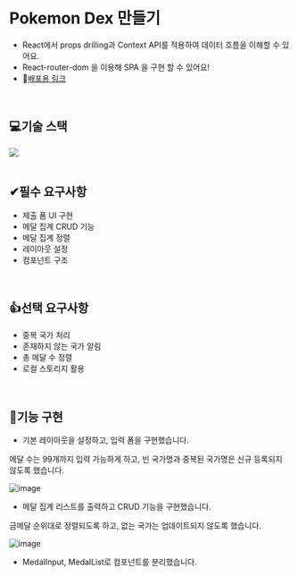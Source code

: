 # Pokemon Dex 만들기
- React에서 props drilling과 Context API를 적용하여 데이터 흐름을 이해할 수 있어요.
- React-router-dom 을 이용해 SPA 을 구현 할 수 있어요!
- 🔭[배포용 링크](https://pokedex-zeta-brown-69.vercel.app/)
<br>

## 💻기술 스택
<div style="display:flex; justify-contents: center;">
  <img src="https://img.shields.io/badge/React-61DAFB?style=flat-square&logo=React&logoColor=black"/>
</div>
<br>

## ✔필수 요구사항
- 제출 폼 UI 구현
- 메달 집계 CRUD 기능
- 메달 집계 정렬
- 레이아웃 설정
- 컴포넌트 구조
<br>

## 👍선택 요구사항
- 중복 국가 처리
- 존재하지 않는 국가 알림
- 총 메달 수 정렬
- 로컬 스토리지 활용
<br>

## 🎥기능 구현
- 기본 레이아웃을 설정하고, 입력 폼을 구현했습니다.

메달 수는 99개까지 입력 가능하게 하고, 빈 국가명과 중복된 국가명은 신규 등록되지 않도록 했습니다.

![image](https://github.com/user-attachments/assets/cba8080b-69dd-4124-adfd-7fdc6800883f)

- 메달 집계 리스트를 출력하고 CRUD 기능을 구현했습니다.

금메달 순위대로 정렬되도록 하고, 없는 국가는 업데이트되지 않도록 했습니다.

![image](https://github.com/user-attachments/assets/0bb1b37b-52f1-40fc-bc7a-6622fc5aabd3)

- MedalInput, MedalList로 컴포넌트를 분리했습니다.
